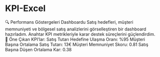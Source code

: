 # KPI-Excel
🔍 Performans Göstergeleri Dashboardu
Satış hedefleri, müşteri memnuniyeti ve bölgesel satış analizlerini görselleştiren bir dashboard hazırladım. Anahtar KPI metrikleriyle karar destek süreçlerini güçlendirdim.
🚀 Öne Çıkan KPI’lar:
Satış Tutarı Hedefine Ulaşma Oranı: %95
Müşteri Başına Ortalama Satış Tutarı: 13€
Müşteri Memnuniyet Skoru: 0.81
Satış Başına Düşen Ortalama Kar: 0.38
